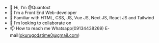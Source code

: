 - 👋 Hi, I’m @Quantoxt
- 👀 I’m a Front End Web-developer
- 🌱  Familiar with HTML, CSS, JS, Vue JS, Next JS, React JS and Tailwind
- 💞️ I’m looking to collaborate on 
- 📫 How to reach me Whatsapp(09134438269) E-mail(okurugodstime0@gmail.com)

<!---
Quanta-69/Quanta-69 is a ✨ special ✨ repository because its `README.md` (this file) appears on your GitHub profile.
You can click the Preview link to take a look at your changes.
--->
